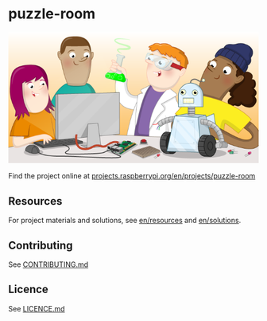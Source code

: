 # puzzle-room

![puzzle-room](banner.png)

Find the project online at [projects.raspberrypi.org/en/projects/puzzle-room](https://projects.raspberrypi.org/en/projects/puzzle-room)

## Resources
For project materials and solutions, see [en/resources](https://github.com/raspberrypilearning/puzzle-room/tree/master/en/resources) and [en/solutions](https://github.com/raspberrypilearning/puzzle-room/tree/master/en/solutions).

## Contributing
See [CONTRIBUTING.md](CONTRIBUTING.md)

## Licence
 See [LICENCE.md](LICENCE.md)
